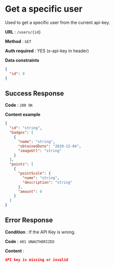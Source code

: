 # Get a specific user

Used to get a specific user from the current api-key.

**URL** : `/users/{id}`

**Method** : `GET`

**Auth required** : YES (x-api-key in header)

**Data constraints**

```json
{
  "id": 0
}
```

## Success Response

**Code** : `200 OK`

**Content example**

```json
{
  "id": "string",
  "badges": [
    {
      "name": "string",
      "obtainedDate": "2020-12-04",
      "imageUrl": "string"
    }
  ],
  "points": [
    {
      "pointScale": {
        "name": "string",
        "description": "string"
      },
      "amount": 0
    }
  ]
}
```

## Error Response

**Condition** : If the API Key is wrong.

**Code** : `401 UNAUTHORIZED`

**Content** :

```json
API key is missing or invalid
```
